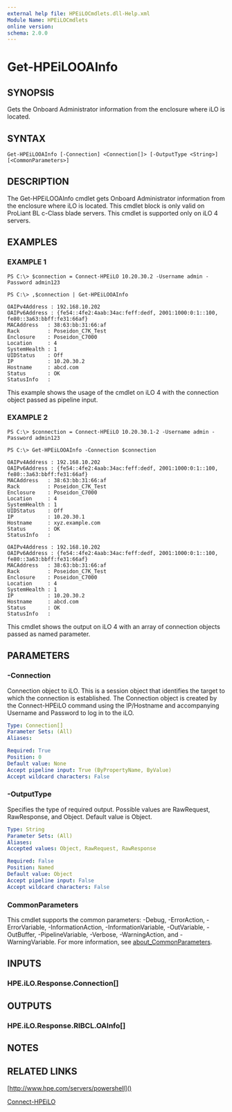 ```yaml
---
external help file: HPEiLOCmdlets.dll-Help.xml
Module Name: HPEiLOCmdlets
online version:
schema: 2.0.0
---
```


# Get-HPEiLOOAInfo

## SYNOPSIS
Gets the Onboard Administrator information from the enclosure where iLO is located.

## SYNTAX

```
Get-HPEiLOOAInfo [-Connection] <Connection[]> [-OutputType <String>] [<CommonParameters>]
```

## DESCRIPTION
The Get-HPEiLOOAInfo cmdlet gets Onboard Administrator information from the enclosure where iLO is located.
This cmdlet block is only valid on ProLiant BL c-Class blade servers.
This cmdlet is supported only on iLO 4 servers.

## EXAMPLES

### EXAMPLE 1
```
PS C:\> $connection = Connect-HPEiLO 10.20.30.2 -Username admin -Password admin123 

PS C:\> ,$connection | Get-HPEiLOOAInfo

OAIPv4Address : 192.168.10.202
OAIPv6Address : {fe54::4fe2:4aab:34ac:feff:dedf, 2001:1000:0:1::100, fe80::3a63:bbff:fe31:66af}
MACAddress   : 38:63:bb:31:66:af
Rack         : Poseidon_C7K_Test
Enclosure    : Poseidon_C7000
Location     : 4
SystemHealth : 1
UIDStatus    : Off
IP           : 10.20.30.2
Hostname     : abcd.com
Status       : OK
StatusInfo   :
```

This example shows the usage of the cmdlet on iLO 4 with the connection object passed as pipeline input.

### EXAMPLE 2
```
PS C:\> $connection = Connect-HPEiLO 10.20.30.1-2 -Username admin -Password admin123 

PS C:\> Get-HPEiLOOAInfo -Connection $connection 

OAIPv4Address : 192.168.10.202
OAIPv6Address : {fe54::4fe2:4aab:34ac:feff:dedf, 2001:1000:0:1::100, fe80::3a63:bbff:fe31:66af}
MACAddress   : 38:63:bb:31:66:af
Rack         : Poseidon_C7K_Test
Enclosure    : Poseidon_C7000
Location     : 4
SystemHealth : 1
UIDStatus    : Off
IP           : 10.20.30.1
Hostname     : xyz.example.com
Status       : OK
StatusInfo   : 

OAIPv4Address : 192.168.10.202
OAIPv6Address : {fe54::4fe2:4aab:34ac:feff:dedf, 2001:1000:0:1::100, fe80::3a63:bbff:fe31:66af}
MACAddress   : 38:63:bb:31:66:af
Rack         : Poseidon_C7K_Test
Enclosure    : Poseidon_C7000
Location     : 4
SystemHealth : 1
IP           : 10.20.30.2
Hostname     : abcd.com
Status       : OK
StatusInfo   :
```

This cmdlet shows the output on iLO 4 with an array of connection objects passed as named parameter.

## PARAMETERS

### -Connection
Connection object to iLO.
This is a session object that identifies the target to which the connection is established.
The Connection object is created by the Connect-HPEiLO command using the IP/Hostname and accompanying Username and Password to log in to the iLO.

```yaml
Type: Connection[]
Parameter Sets: (All)
Aliases:

Required: True
Position: 0
Default value: None
Accept pipeline input: True (ByPropertyName, ByValue)
Accept wildcard characters: False
```

### -OutputType
Specifies the type of required output.
Possible values are RawRequest, RawResponse, and Object.
Default value is Object.

```yaml
Type: String
Parameter Sets: (All)
Aliases:
Accepted values: Object, RawRequest, RawResponse

Required: False
Position: Named
Default value: Object
Accept pipeline input: False
Accept wildcard characters: False
```

### CommonParameters
This cmdlet supports the common parameters: -Debug, -ErrorAction, -ErrorVariable, -InformationAction, -InformationVariable, -OutVariable, -OutBuffer, -PipelineVariable, -Verbose, -WarningAction, and -WarningVariable. For more information, see [about_CommonParameters](http://go.microsoft.com/fwlink/?LinkID=113216).

## INPUTS

### HPE.iLO.Response.Connection[]
## OUTPUTS

### HPE.iLO.Response.RIBCL.OAInfo[]
## NOTES

## RELATED LINKS

[http://www.hpe.com/servers/powershell]()

[Connect-HPEiLO]()

